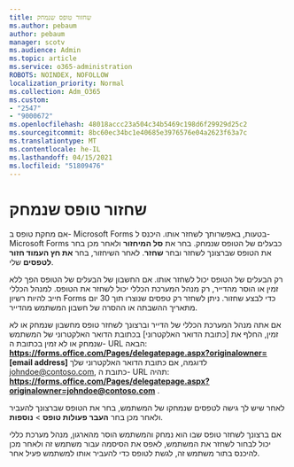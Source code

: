 ```yaml
---
title: שחזור טופס שנמחק
ms.author: pebaum
author: pebaum
manager: scotv
ms.audience: Admin
ms.topic: article
ms.service: o365-administration
ROBOTS: NOINDEX, NOFOLLOW
localization_priority: Normal
ms.collection: Adm_O365
ms.custom:
- "2547"
- "9000672"
ms.openlocfilehash: 48018accc23a504c34b5469c198d6f29929d25c2
ms.sourcegitcommit: 8bc60ec34bc1e40685e3976576e04a2623f63a7c
ms.translationtype: MT
ms.contentlocale: he-IL
ms.lasthandoff: 04/15/2021
ms.locfileid: "51809476"
---
```

# <a name="restore-a-deleted-form"></a>שחזור טופס שנמחק

אם מחקת טופס ב- Microsoft Forms בטעות, באפשרותך לשחזר אותו. היכנס ל- Microsoft Forms כבעלים של הטופס שנמחק. בחר את **סל המיחזור** ולאחר מכן בחר את הטופס שברצונך לשחזר ובחר **שחזר**. לאחר השיחזור, בחר **את חץ העמוד חזור לטפסים** שלי.

רק הבעלים של הטופס יכול לשחזר אותו. אם החשבון של הבעלים של הטופס הפך ללא זמין או הוסר מהדייר, רק מנהל המערכת הכללי יכול לשחזר את הטופס. למנהל הכללי חייב להיות רשיון Forms כדי לבצע שחזור. ניתן לשחזר רק טפסים שנוצרו תוך 30 יום מתאריך ההשבתה או ההסרה של חשבון המשתמש מהדייר.

אם אתה מנהל המערכת הכללי של הדייר וברצונך לשחזר טופס מחשבון שנמחק או לא זמין, החלף את [כתובת הדואר האלקטרוני] בכתובת הדואר האלקטרוני של המשתמש שנמחק או לא זמין בכתובת ה- URL הבאה: **https://forms.office.com/Pages/delegatepage.aspx?originalowner= [email address]** לדוגמה, אם כתובת הדואר האלקטרוני שלך johndoe@contoso.com, כתובת ה- URL תהיה: **https://forms.office.com/Pages/delegatepage.aspx?originalowner=johndoe@contoso.com** . 

לאחר שיש לך גישה לטפסים שנמחקו של המשתמש, בחר את הטופס שברצונך להעביר ולאחר מכן בחר **העבר פעולות טופס**  >  **נוספות**.

אם ברצונך לשחזר טופס שבו הוא נמחק והמשתמש הוסר מהארגון, מנהל מערכת כללי יכול לבחור לשחזר את המשתמש, לאפס את הסיסמה עבור משתמש זה ולאחר מכן להיכנס בתור משתמש זה, לגשת לטופס כדי להעביר אותו למשתמש פעיל אחר. 